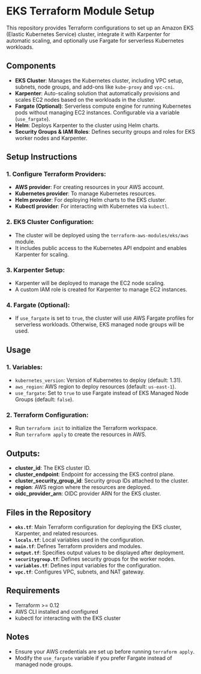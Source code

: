 # EKS Terraform Module Setup

This repository provides Terraform configurations to set up an Amazon EKS (Elastic Kubernetes Service) cluster, integrate it with Karpenter for automatic scaling, and optionally use Fargate for serverless Kubernetes workloads.

## Components
- **EKS Cluster**: Manages the Kubernetes cluster, including VPC setup, subnets, node groups, and add-ons like `kube-proxy` and `vpc-cni`.
- **Karpenter**: Auto-scaling solution that automatically provisions and scales EC2 nodes based on the workloads in the cluster.
- **Fargate (Optional)**: Serverless compute engine for running Kubernetes pods without managing EC2 instances. Configurable via a variable (`use_fargate`).
- **Helm**: Deploys Karpenter to the cluster using Helm charts.
- **Security Groups & IAM Roles**: Defines security groups and roles for EKS worker nodes and Karpenter.

## Setup Instructions

### 1. **Configure Terraform Providers:**
   - **AWS provider**: For creating resources in your AWS account.
   - **Kubernetes provider**: To manage Kubernetes resources.
   - **Helm provider**: For deploying Helm charts to the EKS cluster.
   - **Kubectl provider**: For interacting with Kubernetes via `kubectl`.

### 2. **EKS Cluster Configuration:**
   - The cluster will be deployed using the `terraform-aws-modules/eks/aws` module.
   - It includes public access to the Kubernetes API endpoint and enables Karpenter for scaling.

### 3. **Karpenter Setup:**
   - Karpenter will be deployed to manage the EC2 node scaling.
   - A custom IAM role is created for Karpenter to manage EC2 instances.

### 4. **Fargate (Optional):**
   - If `use_fargate` is set to `true`, the cluster will use AWS Fargate profiles for serverless workloads. Otherwise, EKS managed node groups will be used.

## Usage

### 1. **Variables:**
   - `kubernetes_version`: Version of Kubernetes to deploy (default: 1.31).
   - `aws_region`: AWS region to deploy resources (default: `us-east-1`).
   - `use_fargate`: Set to `true` to use Fargate instead of EKS Managed Node Groups (default: `false`).

### 2. **Terraform Configuration:**
   - Run `terraform init` to initialize the Terraform workspace.
   - Run `terraform apply` to create the resources in AWS.

## Outputs:
- **cluster_id**: The EKS cluster ID.
- **cluster_endpoint**: Endpoint for accessing the EKS control plane.
- **cluster_security_group_id**: Security group IDs attached to the cluster.
- **region**: AWS region where the resources are deployed.
- **oidc_provider_arn**: OIDC provider ARN for the EKS cluster.

## Files in the Repository

- **`eks.tf`**: Main Terraform configuration for deploying the EKS cluster, Karpenter, and related resources.
- **`locals.tf`**: Local variables used in the configuration.
- **`main.tf`**: Defines Terraform providers and modules.
- **`output.tf`**: Specifies output values to be displayed after deployment.
- **`securitygroup.tf`**: Defines security groups for the worker nodes.
- **`variables.tf`**: Defines input variables for the configuration.
- **`vpc.tf`**: Configures VPC, subnets, and NAT gateway.

## Requirements
- Terraform >= 0.12
- AWS CLI installed and configured
- kubectl for interacting with the EKS cluster

## Notes
- Ensure your AWS credentials are set up before running `terraform apply`.
- Modify the `use_fargate` variable if you prefer Fargate instead of managed node groups.
